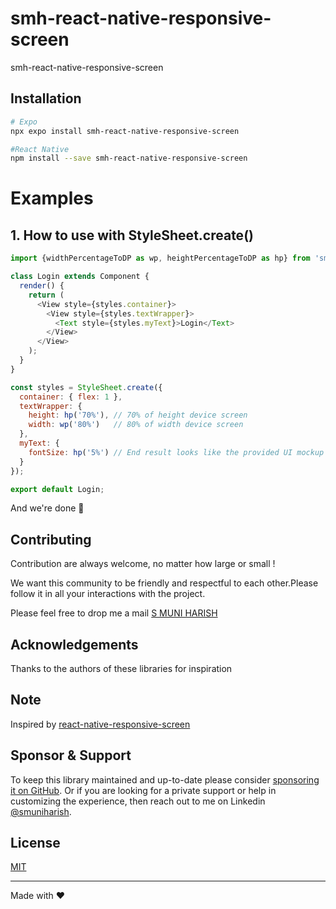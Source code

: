 # smh-react-native-responsive-screen

smh-react-native-responsive-screen

## Installation
```sh
# Expo
npx expo install smh-react-native-responsive-screen

#React Native
npm install --save smh-react-native-responsive-screen
```

# Examples

## 1. How to use with StyleSheet.create()
```js
import {widthPercentageToDP as wp, heightPercentageToDP as hp} from 'smh-react-native-responsive-screen';

class Login extends Component {
  render() {
    return (
      <View style={styles.container}>
        <View style={styles.textWrapper}>
          <Text style={styles.myText}>Login</Text>
        </View>
      </View>
    );
  }
}

const styles = StyleSheet.create({
  container: { flex: 1 },
  textWrapper: {
    height: hp('70%'), // 70% of height device screen
    width: wp('80%')   // 80% of width device screen
  },
  myText: {
    fontSize: hp('5%') // End result looks like the provided UI mockup
  }
});

export default Login;
```
And we're done 🎉
## Contributing

Contribution are always welcome, no matter how large or small !

We want this community to be friendly and respectful to each other.Please follow it in all your interactions with the project.

Please feel free to drop me a mail [S MUNI HARISH](mailto:samamuniharish@gmail.com?subject=[GitHub])

## Acknowledgements

Thanks to the authors of these libraries for inspiration

## Note

Inspired by [react-native-responsive-screen](https://www.npmjs.com/package/react-native-responsive-screen)

## Sponsor & Support

To keep this library maintained and up-to-date please consider [sponsoring it on GitHub](https://github.com/sponsors/smuniharish). Or if you are looking for a private support or help in customizing the experience, then reach out to me on Linkedin [@smuniharish](https://www.linkedin.com/in/smuniharish).

## License

[MIT](./LICENSE)

---

Made with ❤️
